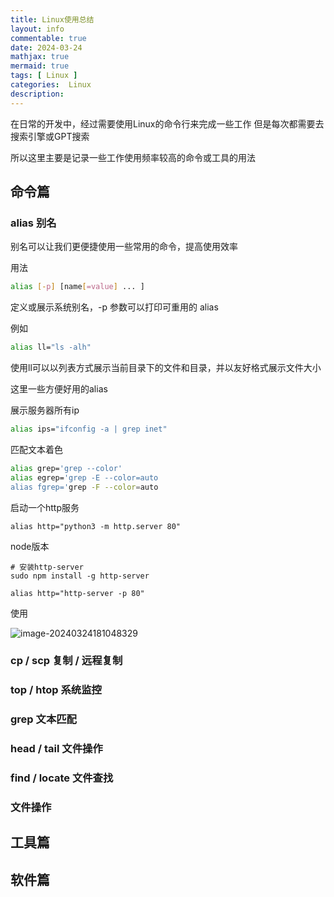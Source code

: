 ```yaml
---
title: Linux使用总结
layout: info
commentable: true
date: 2024-03-24
mathjax: true
mermaid: true
tags: [ Linux ]
categories:  Linux
description: 
---
```


在日常的开发中，经过需要使用Linux的命令行来完成一些工作
但是每次都需要去搜索引擎或GPT搜索

所以这里主要是记录一些工作使用频率较高的命令或工具的用法

## 命令篇

### alias 别名

别名可以让我们更便捷使用一些常用的命令，提高使用效率

用法

```sh
alias [-p] [name[=value] ... ]
```
定义或展示系统别名，-p 参数可以打印可重用的 alias

例如 
```sh
alias ll="ls -alh"
```
使用ll可以以列表方式展示当前目录下的文件和目录，并以友好格式展示文件大小


这里一些方便好用的alias

展示服务器所有ip
```sh
alias ips="ifconfig -a | grep inet"
```
匹配文本着色
```sh
alias grep='grep --color'
alias egrep='grep -E --color=auto
alias fgrep='grep -F --color=auto 
```
启动一个http服务
```
alias http="python3 -m http.server 80"
```
node版本
```
# 安装http-server
sudo npm install -g http-server

alias http="http-server -p 80"
```

使用

![image-20240324181048329](/image/03-24-linux-useful-skill/image-20240324181048329.png)



### cp / scp 复制 / 远程复制



### top / htop 系统监控



### grep 文本匹配



### head / tail 文件操作



### find / locate 文件查找



### 文件操作



## 工具篇


## 软件篇